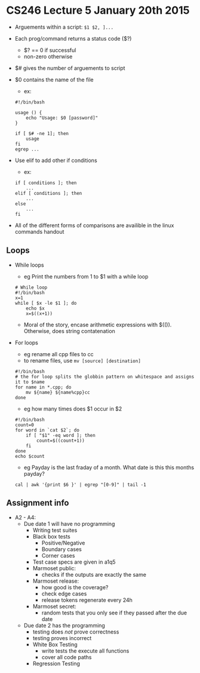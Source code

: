 # CS246 Lecture 5 January 20th 2015
- Arguements within a script: `$1 $2, ]...`
- Each prog/command returns a status code ($?)
    - $? == 0 if successful
    - non-zero otherwise
- $# gives the number of arguements to script
- $0 contains the name of the file
    - ex:
    ```
    #!/bin/bash

    usage () {
        echo "Usage: $0 [password]"
    }

    if [ $# -ne 1]; then
        usage
    fi
    egrep ...
    ```
- Use elif to add other if conditions
    - ex:
    ```
    if [ conditions ]; then
        ...
    elif [ conditions ]; then
        ...
    else 
        ...
    fi
    ```

- All of the different forms of comparisons are availible in the linux commands handout

## Loops
- While loops
    - eg Print the numbers from 1 to $1 with a while loop
    ```
    # While loop
    #!/bin/bash
    x=1
    while [ $x -le $1 ]; do
        echo $x
        x=$((x+1))
    ```
    - Moral of the story, encase arithmetic expressions with $(()). Otherwise, does string contatenation

- For loops
    - eg rename all cpp files to cc
    - to rename files, use `mv [source] [destination]`
    ```
    #!/bin/bash
    # the for loop splits the globbin pattern on whitespace and assigns it to $name
    for name in *.cpp; do
        mv ${name} ${name%cpp}cc
    done
    ```
    - eg how many times does $1 occur in $2 
    ```
    #!/bin/bash
    count=0
    for word in `cat $2`; do
        if [ "$1" -eq word ]; then 
            count=$((count+1))
        fi
    done
    echo $count
    ```
    - eg Payday is the last fraday of a month. What date is this this months payday?
    ```
    cal | awk '{print $6 }' | egrep "[0-9]" | tail -1
    ```

## Assignment info
- A2 - A4:
    - Due date 1 will have no programming
        - Writing test suites
        - Black box tests
            - Positive/Negative
            - Boundary cases
            - Corner cases
        - Test case specs are given in a1q5
        - Marmoset public:
            - checks if the outputs are exactly the same
        - Marmoset release:
            - how good is the coverage?
            - check edge cases
            - release tokens regenerate every 24h
        - Marmoset secret:
            - random tests that you only see if they passed after the due date
    - Due date 2 has the programming
        - testing does *not* prove correctness
        - testing proves incorrect
        - White Box Testing
            - write tests the execute all functions
            - cover all code paths
        - Regression Testing
